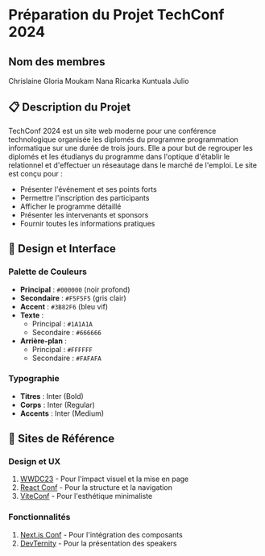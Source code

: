 # Préparation du Projet TechConf 2024

## Nom des membres
Chrislaine Gloria Moukam Nana
Ricarka Kuntuala Julio

## 📋 Description du Projet

TechConf 2024 est un site web moderne pour une conférence technologique organisée les diplomés du programme programmation informatique sur une durée de trois jours. Elle a pour but de regrouper les diplomés et les étudianys du programme dans l'optique d'établir le relationnel et d'effectuer un réseautage dans le marché de l'emploi.
Le site est conçu pour :
- Présenter l'événement et ses points forts
- Permettre l'inscription des participants
- Afficher le programme détaillé
- Présenter les intervenants et sponsors
- Fournir toutes les informations pratiques

## 🎨 Design et Interface

### Palette de Couleurs
- **Principal** : `#000000` (noir profond)
- **Secondaire** : `#F5F5F5` (gris clair)
- **Accent** : `#3B82F6` (bleu vif)
- **Texte** : 
  - Principal : `#1A1A1A`
  - Secondaire : `#666666`
- **Arrière-plan** :
  - Principal : `#FFFFFF`
  - Secondaire : `#FAFAFA`

### Typographie
- **Titres** : Inter (Bold)
- **Corps** : Inter (Regular)
- **Accents** : Inter (Medium)

## 🔗 Sites de Référence

### Design et UX
1. [WWDC23](https://developer.apple.com/wwdc23/) - Pour l'impact visuel et la mise en page
2. [React Conf](https://conf.reactjs.org/) - Pour la structure et la navigation
3. [ViteConf](https://viteconf.org/) - Pour l'esthétique minimaliste

### Fonctionnalités
1. [Next.js Conf](https://nextjs.org/conf) - Pour l'intégration des composants
2. [DevTernity](https://devternity.com/) - Pour la présentation des speakers

